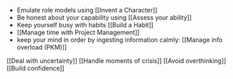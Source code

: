 * Emulate role models using [[Invent a Character]]
* Be honest about your capability using [[Assess your ability]]
* Keep yourself busy with habits [[Build a Habit]]
* [[Manage time with Project Management]]
* keep your mind in order by ingesting information calmly: [[Manage info overload (PKM)]]

[[Deal with uncertainty]]
[[Handle moments of crisis]]
[[Avoid overthinking]]
[[Build confidence]]


